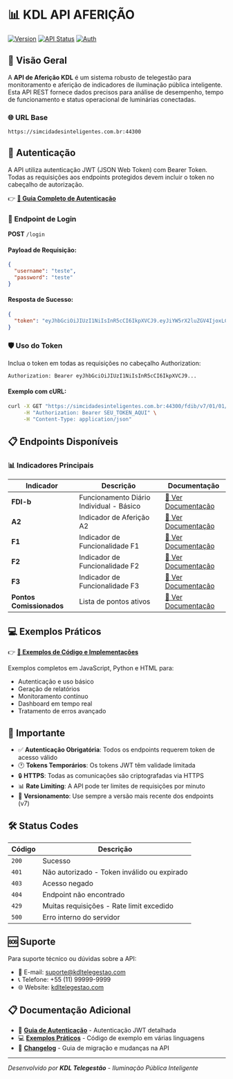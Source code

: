 # 📊 KDL API AFERIÇÃO

[![Version](https://img.shields.io/badge/version-5.0.0-blue.svg)](https://github.com/kdlti/kdl_api_afericao)
[![API Status](https://img.shields.io/badge/API-Active-green.svg)](https://simcidadesinteligentes.com.br:44300)
[![Auth](https://img.shields.io/badge/Auth-JWT_Bearer-orange.svg)]()

## 🚀 Visão Geral

A **API de Aferição KDL** é um sistema robusto de telegestão para monitoramento e aferição de indicadores de iluminação pública inteligente. Esta API REST fornece dados precisos para análise de desempenho, tempo de funcionamento e status operacional de luminárias conectadas.

### 🌐 URL Base
```
https://simcidadesinteligentes.com.br:44300
```

## 🔐 Autenticação

A API utiliza autenticação JWT (JSON Web Token) com Bearer Token. Todas as requisições aos endpoints protegidos devem incluir o token no cabeçalho de autorização.

👉 **[📖 Guia Completo de Autenticação](autenticacao.md)**

### 🔑 Endpoint de Login

**POST** `/login`

#### Payload de Requisição:
```json
{
  "username": "teste",
  "password": "teste"
}
```

#### Resposta de Sucesso:
```json
{
  "token": "eyJhbGciOiJIUzI1NiIsInR5cCI6IkpXVCJ9.eyJiYW5rX2luZGV4IjoxLCJjb2R1c3IiOjEsImRhdGFiYXNlIjoiZGF0YWJhc2UxIiwiZXhwIjoxNzU1MTEyNjg3LCJpc19zdWJfdXNlciI6ZmFsc2UsInVzZXJuYW1lIjoidGVzdGUifQ.ifoZ0MiVuVbzdu925S8GJwAdTYjhifJtleTa7qDA9-A"
}
```

### 🛡️ Uso do Token

Inclua o token em todas as requisições no cabeçalho Authorization:

```bash
Authorization: Bearer eyJhbGciOiJIUzI1NiIsInR5cCI6IkpXVCJ9...
```

#### Exemplo com cURL:
```bash
curl -X GET "https://simcidadesinteligentes.com.br:44300/fdib/v7/01/01/2023" \
     -H "Authorization: Bearer SEU_TOKEN_AQUI" \
     -H "Content-Type: application/json"
```

## 📋 Endpoints Disponíveis

### 📊 Indicadores Principais

| Indicador | Descrição | Documentação |
|-----------|-----------|--------------|
| **FDI-b** | Funcionamento Diário Individual - Básico | [📖 Ver Documentação](fdi-b.md) |
| **A2** | Indicador de Aferição A2 | [📖 Ver Documentação](a2.md) |
| **F1** | Indicador de Funcionalidade F1 | [📖 Ver Documentação](f1.md) |
| **F2** | Indicador de Funcionalidade F2 | [📖 Ver Documentação](f2.md) |
| **F3** | Indicador de Funcionalidade F3 | [📖 Ver Documentação](f3.md) |
| **Pontos Comissionados** | Lista de pontos ativos | [📖 Ver Documentação](pontos-comissionados.md) |

## 💻 Exemplos Práticos

👉 **[🚀 Exemplos de Código e Implementações](exemplos.md)**

Exemplos completos em JavaScript, Python e HTML para:
- Autenticação e uso básico
- Geração de relatórios
- Monitoramento contínuo
- Dashboard em tempo real
- Tratamento de erros avançado

## 🚨 Importante

- ✅ **Autenticação Obrigatória**: Todos os endpoints requerem token de acesso válido
- 🕐 **Tokens Temporários**: Os tokens JWT têm validade limitada
- 🔒 **HTTPS**: Todas as comunicações são criptografadas via HTTPS
- 📊 **Rate Limiting**: A API pode ter limites de requisições por minuto
- 🧩 **Versionamento**: Use sempre a versão mais recente dos endpoints (v7)

## 🛠️ Status Codes

| Código | Descrição |
|--------|-----------|
| `200` | Sucesso |
| `401` | Não autorizado - Token inválido ou expirado |
| `403` | Acesso negado |
| `404` | Endpoint não encontrado |
| `429` | Muitas requisições - Rate limit excedido |
| `500` | Erro interno do servidor |

## 🆘 Suporte

Para suporte técnico ou dúvidas sobre a API:
- 📧 E-mail: suporte@kdltelegestao.com
- 📞 Telefone: +55 (11) 99999-9999
- 🌐 Website: [kdltelegestao.com](https://kdltelegestao.com)

## 📋 Documentação Adicional

- 🔐 **[Guia de Autenticação](autenticacao.md)** - Autenticação JWT detalhada
- 💻 **[Exemplos Práticos](exemplos.md)** - Código de exemplo em várias linguagens
- 🚀 **[Changelog](CHANGELOG.md)** - Guia de migração e mudanças na API

---

*Desenvolvido por **KDL Telegestão** - Iluminação Pública Inteligente*